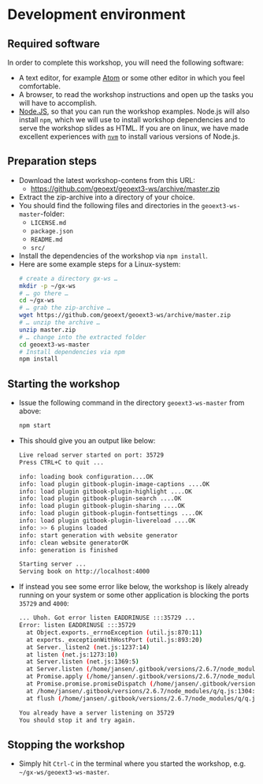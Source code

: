 # Development environment

## Required software

In order to complete this workshop, you will need the following software:

* A text editor, for example [Atom](https://atom.io/) or some other editor in
  which you feel comfortable.
* A browser, to read the workshop instructions and open up the tasks you will
  have to accomplish.
* [Node.JS](https://nodejs.org/en/), so that you can run the workshop examples.
  Node.js will also install `npm`, which we will use to install workshop
  dependencies and to serve the workshop slides as HTML. If you are on linux,
  we have made excellent experiences with [`nvm`](https://github.com/creationix/nvm#node-version-manager-)
  to install various versions of Node.js.

## Preparation steps

* Download the latest workshop-contens from this URL:
  * https://github.com/geoext/geoext3-ws/archive/master.zip
* Extract the zip-archive into a directory of your choice.
* You should find the following files and directories in the
`geoext3-ws-master`-folder:
  * `LICENSE.md`
  * `package.json`
  * `README.md`
  * `src/`
* Install the dependencies of the workshop via `npm install`.
* Here are some example steps for a Linux-system:
  ```bash
  # create a directory gx-ws …
  mkdir -p ~/gx-ws
  # … go there …
  cd ~/gx-ws
  # … grab the zip-archive …
  wget https://github.com/geoext/geoext3-ws/archive/master.zip
  # … unzip the archive …
  unzip master.zip
  # … change into the extracted folder
  cd geoext3-ws-master
  # Install dependencies via npm
  npm install
  ```

## Starting the workshop

* Issue the following command in the directory `geoext3-ws-master`
  from above:
  ```bash
  npm start
  ```
* This should give you an output like below:
  ```bash
  Live reload server started on port: 35729
  Press CTRL+C to quit ...

  info: loading book configuration....OK
  info: load plugin gitbook-plugin-image-captions ....OK
  info: load plugin gitbook-plugin-highlight ....OK
  info: load plugin gitbook-plugin-search ....OK
  info: load plugin gitbook-plugin-sharing ....OK
  info: load plugin gitbook-plugin-fontsettings ....OK
  info: load plugin gitbook-plugin-livereload ....OK
  info: >> 6 plugins loaded
  info: start generation with website generator
  info: clean website generatorOK
  info: generation is finished

  Starting server ...
  Serving book on http://localhost:4000
  ```
* If instead you see some error like below, the workshop is likely already
  running on your system or some other application is blocking the ports
  `35729` and `4000`:
  ```bash
  ... Uhoh. Got error listen EADDRINUSE :::35729 ...
  Error: listen EADDRINUSE :::35729
    at Object.exports._errnoException (util.js:870:11)
    at exports._exceptionWithHostPort (util.js:893:20)
    at Server._listen2 (net.js:1237:14)
    at listen (net.js:1273:10)
    at Server.listen (net.js:1369:5)
    at Server.listen (/home/jansen/.gitbook/versions/2.6.7/node_modules/tiny-lr/lib/server.js:164:15)
    at Promise.apply (/home/jansen/.gitbook/versions/2.6.7/node_modules/q/q.js:1078:26)
    at Promise.promise.promiseDispatch (/home/jansen/.gitbook/versions/2.6.7/node_modules/q/q.js:741:41)
    at /home/jansen/.gitbook/versions/2.6.7/node_modules/q/q.js:1304:14
    at flush (/home/jansen/.gitbook/versions/2.6.7/node_modules/q/q.js:108:17)

  You already have a server listening on 35729
  You should stop it and try again.
  ```
## Stopping the workshop

* Simply hit `Ctrl-C` in the terminal where you started the workshop, e.g.
  `~/gx-ws/geoext3-ws-master`.
